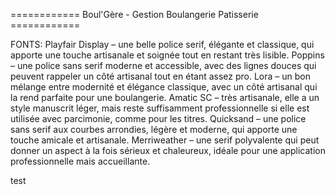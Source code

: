 

============ Boul'Gère - Gestion Boulangerie Patisserie ============


FONTS:
Playfair Display – une belle police serif, élégante et classique, qui apporte une touche artisanale et soignée tout en restant très lisible.
Poppins – une police sans serif moderne et accessible, avec des lignes douces qui peuvent rappeler un côté artisanal tout en étant assez pro.
Lora – un bon mélange entre modernité et élégance classique, avec un côté artisanal qui la rend parfaite pour une boulangerie.
Amatic SC – très artisanale, elle a un style manuscrit léger, mais reste suffisamment professionnelle si elle est utilisée avec parcimonie, comme pour les titres.
Quicksand – une police sans serif aux courbes arrondies, légère et moderne, qui apporte une touche amicale et artisanale.
Merriweather – une serif polyvalente qui peut donner un aspect à la fois sérieux et chaleureux, idéale pour une application professionnelle mais accueillante.


test